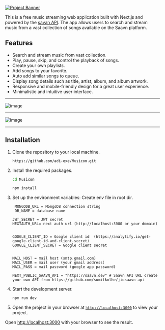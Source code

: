    [![Project Banner](https://github-production-user-asset-6210df.s3.amazonaws.com/99420590/256470702-de779111-e63e-4ecc-93d1-e79edadf19ed.png)](https://hayasaka.live/)

This is a free music streaming web application built with Next.js and powered by the [savan API](https://github.com/sumitkolhe/jiosaavn-api). The app allows users to search and stream music from a vast collection of songs available on the Saavn platform.

## Features
* Search and stream music from vast collection.
* Play, pause, skip, and control the playback of songs.
* Create your own playlists.
* Add songs to your favorite.
* Auto add similar songs to queue.
* Display song details such as title, artist, album, and album artwork.
* Responsive and mobile-friendly design for a great user experience.
* Minimalistic and intuitive user interface.
***
![image](https://github.com/himanshu8443/hayasaka/assets/99420590/158bc035-463e-403b-a23a-db17b83ab7b0)
___
![image](https://github.com/himanshu8443/hayasaka/assets/99420590/864aec2b-8d60-4278-a475-9f7ee6ae7680)


***
## Installation

1. Clone the repository to your local machine.
    ```sh
    https://github.com/adi-exe/Musicon.git
    ```

2. Install the required packages.
    ```sh
    cd Musicon
    ```
    ```sh
    npm install
    ```

3. Set up the environment variables:
    Create env file in root dir.
   ```
    MONGODB_URL = MongoDB connection string
    DB_NAME = database name

   JWT_SECRET = JWT secret
   NEXTAUTH_URL= next auth url (http://localhost:3000 or your domain)

   
   GOOGLE_CLIENT_ID = Google client id  (https://analytify.io/get-google-client-id-and-client-secret)
   GOOGLE_CLIENT_SECRET = Google client secret


   MAIL_HOST = mail host (smtp.gmail.com)
   MAIL_USER = mail user (your gmail address)
   MAIL_PASS = mail password (google app password)

   NEXT_PUBLIC_SAAVN_API = "https://saavn.dev" # Saavn API URL create your own API from https://github.com/sumitkolhe/jiosaavn-api 
   ```

5. Start the development server.
    ```sh
    npm run dev
    ```

6. Open the project in your browser at [`http://localhost:3000`](http://localhost:3000) to view your project.

Open [http://localhost:3000](http://localhost:3000) with your browser to see the result.


